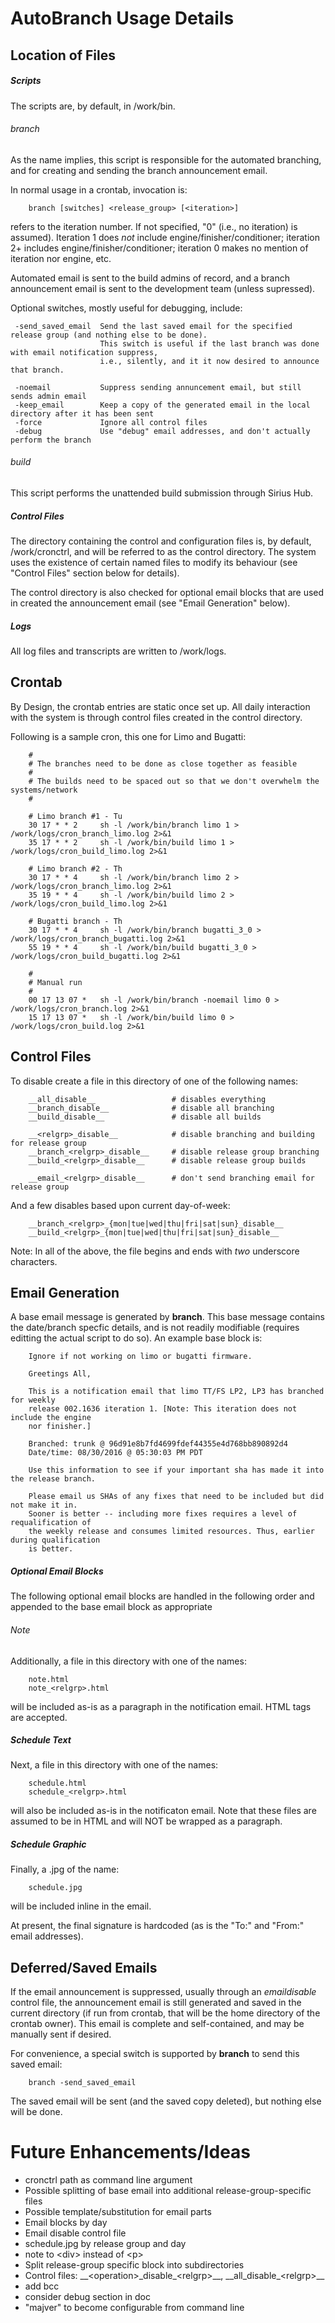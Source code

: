 AutoBranch Usage Details
========================

Location of Files
-----------------
##### Scripts
The scripts are, by default, in /work/bin.

###### branch
As the name implies, this script is responsible for the automated branching, and for creating and sending the branch announcement email.

In normal usage in a crontab, invocation is:

        branch [switches] <release_group> [<iteration>]

<iteration> refers to the iteration number. If not specified, "0" (i.e., no iteration) is assumed). Iteration 1 does _not_ include engine/finisher/conditioner; iteration 2+ includes engine/finisher/conditioner; iteration 0 makes no mention of iteration nor engine, etc.

Automated email is sent to the build admins of record, and a branch announcement email is sent to the development team (unless supressed).

Optional switches, mostly useful for debugging, include:

     -send_saved_email  Send the last saved email for the specified release group (and nothing else to be done).  
                        This switch is useful if the last branch was done with email notification suppress,
                        i.e., silently, and it it now desired to announce that branch.

     -noemail           Suppress sending annuncement email, but still sends admin email  
     -keep_email        Keep a copy of the generated email in the local directory after it has been sent  
     -force             Ignore all control files
     -debug             Use "debug" email addresses, and don't actually perform the branch

###### build
This script performs the unattended build submission through Sirius Hub.

##### Control Files
The directory containing the control and configuration files is, by default, /work/cronctrl, and will be referred to as the control directory. The system uses the existence of certain named files to modify its behaviour (see "Control Files" section below for details).

The control directory is also checked for optional email blocks that are used in created the announcement email (see "Email Generation" below).

##### Logs
All log files and transcripts are written to /work/logs.

Crontab
-------
By Design, the crontab entries are static once set up. All daily interaction with the system is through control files created in the control directory.

Following is a sample cron, this one for Limo and Bugatti:

        #  
        # The branches need to be done as close together as feasible  
        #  
        # The builds need to be spaced out so that we don't overwhelm the systems/network  
        #  
        
        # Limo branch #1 - Tu  
        30 17 * * 2     sh -l /work/bin/branch limo 1 > /work/logs/cron_branch_limo.log 2>&1  
        35 17 * * 2     sh -l /work/bin/build limo 1 > /work/logs/cron_build_limo.log 2>&1  
        
        # Limo branch #2 - Th  
        30 17 * * 4     sh -l /work/bin/branch limo 2 > /work/logs/cron_branch_limo.log 2>&1  
        35 19 * * 4     sh -l /work/bin/build limo 2 > /work/logs/cron_build_limo.log 2>&1  
        
        # Bugatti branch - Th  
        30 17 * * 4     sh -l /work/bin/branch bugatti_3_0 > /work/logs/cron_branch_bugatti.log 2>&1  
        55 19 * * 4     sh -l /work/bin/build bugatti_3_0 > /work/logs/cron_build_bugatti.log 2>&1  
        
        #  
        # Manual run  
        #  
        00 17 13 07 *   sh -l /work/bin/branch -noemail limo 0 > /work/logs/cron_branch.log 2>&1  
        15 17 13 07 *   sh -l /work/bin/build limo 0 > /work/logs/cron_build.log 2>&1  

Control Files
-------------
To disable create a file in this directory of one of the following names:

        __all_disable__                 # disables everything
        __branch_disable__              # disable all branching
        __build_disable__               # disable all builds

        __<relgrp>_disable__            # disable branching and building for release group
        __branch_<relgrp>_disable__     # disable release group branching
        __build_<relgrp>_disable__      # disable release group builds

        __email_<relgrp>_disable__      # don't send branching email for release group

And a few disables based upon current day-of-week:

        __branch_<relgrp>_{mon|tue|wed|thu|fri|sat|sun}_disable__  
        __build_<relgrp>_{mon|tue|wed|thu|fri|sat|sun}_disable__  

Note: In all of the above, the file begins and ends with _two_ underscore
characters.

Email Generation
----------------
A base email message is generated by **branch**. This base message contains
the date/branch specfic details, and is not readily modifiable (requires
editting the actual script to do so). An example base block is:

        Ignore if not working on limo or bugatti firmware.

        Greetings All,

        This is a notification email that limo TT/FS LP2, LP3 has branched for weekly 
        release 002.1636 iteration 1. [Note: This iteration does not include the engine 
        nor finisher.]

        Branched: trunk @ 96d91e8b7fd4699fdef44355e4d768bb890892d4  
        Date/time: 08/30/2016 @ 05:30:03 PM PDT

        Use this information to see if your important sha has made it into the release branch.

        Please email us SHAs of any fixes that need to be included but did not make it in.  
        Sooner is better -- including more fixes requires a level of requalification of  
        the weekly release and consumes limited resources. Thus, earlier during qualification  
        is better.

##### Optional Email Blocks
The following optional email blocks are handled in the following order and appended to the
base email block as appropriate

###### Note
Additionally, a file in this directory with one of the names:  

        note.html
        note_<relgrp>.html  

will be included as-is as a paragraph in the notification email.  HTML tags are accepted.

##### Schedule Text
Next, a file in this directory with one of the names:  

        schedule.html  
        schedule_<relgrp>.html  

will also be included as-is in the notificaton email. Note that these files are assumed to be in HTML and will NOT be wrapped as a paragraph.

##### Schedule Graphic
Finally, a .jpg of the name:  

        schedule.jpg  

will be included inline in the email.

At present, the final signature is hardcoded (as is the "To:" and "From:" email addresses).

Deferred/Saved Emails
---------------------
If the email announcement is suppressed, usually through an __email_<relgrp>_disable__ control file, the announcement email is still generated and saved in the current directory (if run from crontab, that will be the home directory of the crontab owner). This email is complete and self-contained, and may be manually sent if desired.

For convenience, a special switch is supported by **branch** to send this saved email:

        branch -send_saved_email

The saved email will be sent (and the saved copy deleted), but nothing else will be done.

Future Enhancements/Ideas
=========================
* cronctrl path as command line argument
* Possible splitting of base email into additional release-group-specific files
* Possible template/substitution for email parts
* Email blocks by day
* Email disable control file
* schedule.jpg by release group and day
* note to &lt;div&gt; instead of &lt;p&gt;
* Split release-group specific block into subdirectories
* Control files: \_\_&lt;operation&gt;\_disable\_&lt;relgrp&gt;\_\_, \_\_all\_disable\_&lt;relgrp&gt;\_\_
* add bcc
* consider debug section in doc
* "majver" to become configurable from command line
